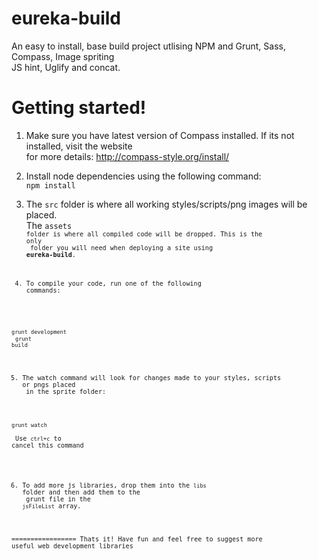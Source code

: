 eureka-build
============

An easy to install, base build project utlising NPM and Grunt, Sass, Compass, Image spriting<br />
JS hint, Uglify and concat.

Getting started!
================

1. Make sure you have latest version of Compass installed. If its not installed, visit the website<br />
for more details: http://compass-style.org/install/

2. Install node dependencies using the following command:<br />
<code>npm install</code>

3. The <code>src</code> folder is where all working styles/scripts/png images will be placed.<br /> 
The <code>assets<code> folder is where all compiled code will be dropped. This is the only<br />
folder you will need when deploying a site using <strong>eureka-build</strong>.

4. To compile your code, run one of the following commands:<br />

<code>grunt development</code><br />
<code>grunt build</code><br />

5. The watch command will look for changes made to your styles, scripts or pngs placed <br />
in the sprite folder:

<code>grunt watch</code><br /><br />
Use <code>ctrl+c</code> to cancel this command<br /><br />

6. To add more js libraries, drop them into the <code>libs</code> folder and then add them to the<br />
grunt file in the <code>jsFileList</code>  array.


=================
Thats it! Have fun and feel free to suggest more useful web development libraries


